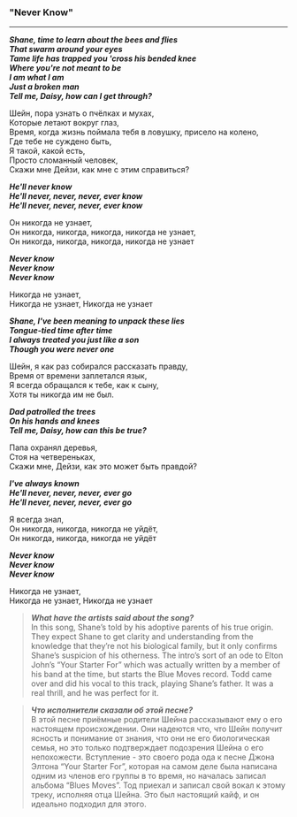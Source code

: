 ### **"Never Know"**
------------------------------

**_Shane, time to learn about the bees and flies  
That swarm around your eyes  
Tame life has trapped you 'cross his bended knee  
Where you're not meant to be  
I am what I am  
Just a broken man  
Tell me, Daisy, how can I get through?_**  

Шейн, пора узнать о пчёлках и мухах,  
Которые летают вокруг глаз,  
Время, когда жизнь поймала тебя в ловушку, присело на колено,  
Где тебе не суждено быть,  
Я такой, какой есть,  
Просто сломанный человек,  
Скажи мне Дейзи, как мне с этим справиться?  

**_He'll never know  
He'll never, never, never, ever know  
He'll never, never, never, ever know_**  

Он никогда не узнает,  
Он никогда, никогда, никогда, никогда не узнает,  
Он никогда, никогда, никогда, никогда не узнает  

**_Never know  
Never know  
Never know_**  

Никогда не узнает,  
Никогда не узнает, 
Никогда не узнает  

**_Shane, I've been meaning to unpack these lies  
Tongue-tied time after time  
I always treated you just like a son  
Though you were never one_**  

Шейн, я как раз собирался рассказать правду,  
Время от времени заплетался язык,  
Я всегда обращался к тебе, как к сыну,  
Хотя ты никогда им не был.  

**_Dad patrolled the trees  
On his hands and knees  
Tell me, Daisy, how can this be true?_**  

Папа охранял деревья,  
Стоя на четвереньках,  
Скажи мне, Дейзи, как это может быть правдой?  

**_I've always known  
He'll never, never, never, ever go  
He'll never, never, never, ever go_**  

Я всегда знал,  
Он никогда, никогда, никогда не уйдёт,  
Он никогда, никогда, никогда не уйдёт  

**_Never know  
Never know  
Never know_**  

Никогда не узнает,  
Никогда не узнает, 
Никогда не узнает  

> **_What have the artists said about the song?_**  
In this song, Shane’s told by his adoptive parents of his true origin. They expect Shane to get clarity and understanding from the knowledge that they’re not his biological family, but it only confirms Shane’s suspicion of his otherness. The intro’s sort of an ode to Elton John’s “Your Starter For” which was actually written by a member of his band at the time, but starts the Blue Moves record. Todd came over and did his vocal to this track, playing Shane’s father. It was a real thrill, and he was perfect for it.

> **_Что исполнители сказали об этой песне?_**  
 В этой песне приёмные родители Шейна рассказывают ему о его настоящем происхождении. Они надеются что, что Шейн получит ясность и понимание от знания, что они не его биологическая семья, но это только подтверждает подозрения Шейна о его непохожести. Вступление - это своего рода ода к песне Джона Элтона “Your Starter For”, которая на самом деле была написана одним из членов его группы в то время, но началась записал альбома “Blues Moves”. Тод приехал и записал свой вокал к этому треку, исполняя отца Шейна. Это был настоящий кайф, и он идеально подходил для этого. 
